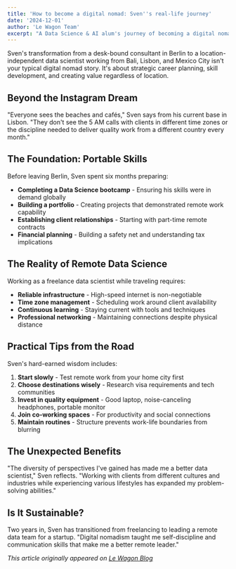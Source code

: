```yaml
---
title: 'How to become a digital nomad: Sven''s real-life journey'
date: '2024-12-01'
author: 'Le Wagon Team'
excerpt: "A Data Science & AI alum's journey of becoming a digital nomad, moving beyond traditional travel narratives to build a sustainable remote career."
---
```


Sven's transformation from a desk-bound consultant in Berlin to a location-independent data scientist working from Bali, Lisbon, and Mexico City isn't your typical digital nomad story. It's about strategic career planning, skill development, and creating value regardless of location.

## Beyond the Instagram Dream

"Everyone sees the beaches and cafés," Sven says from his current base in Lisbon. "They don't see the 5 AM calls with clients in different time zones or the discipline needed to deliver quality work from a different country every month."

## The Foundation: Portable Skills

Before leaving Berlin, Sven spent six months preparing:
- **Completing a Data Science bootcamp** - Ensuring his skills were in demand globally
- **Building a portfolio** - Creating projects that demonstrated remote work capability
- **Establishing client relationships** - Starting with part-time remote contracts
- **Financial planning** - Building a safety net and understanding tax implications

## The Reality of Remote Data Science

Working as a freelance data scientist while traveling requires:
- **Reliable infrastructure** - High-speed internet is non-negotiable
- **Time zone management** - Scheduling work around client availability
- **Continuous learning** - Staying current with tools and techniques
- **Professional networking** - Maintaining connections despite physical distance

## Practical Tips from the Road

Sven's hard-earned wisdom includes:
1. **Start slowly** - Test remote work from your home city first
2. **Choose destinations wisely** - Research visa requirements and tech communities
3. **Invest in quality equipment** - Good laptop, noise-canceling headphones, portable monitor
4. **Join co-working spaces** - For productivity and social connections
5. **Maintain routines** - Structure prevents work-life boundaries from blurring

## The Unexpected Benefits

"The diversity of perspectives I've gained has made me a better data scientist," Sven reflects. "Working with clients from different cultures and industries while experiencing various lifestyles has expanded my problem-solving abilities."

## Is It Sustainable?

Two years in, Sven has transitioned from freelancing to leading a remote data team for a startup. "Digital nomadism taught me self-discipline and communication skills that make me a better remote leader."

*This article originally appeared on [Le Wagon Blog](https://blog.lewagon.com/graduate-stories/tokyo-digital-nomad/)*
